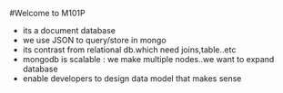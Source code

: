  #Welcome to M101P 
  - its a document database
  - we use JSON to query/store in mongo
  - its contrast from relational db.which need joins,table..etc
  - mongodb is scalable : we make multiple nodes..we want to expand database
  - enable developers to design data model that makes sense
  
